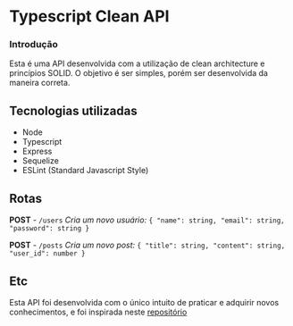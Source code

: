# Typescript Clean API

### Introdução

Esta é uma API desenvolvida com a utilização de clean architecture e princípios SOLID.
O objetivo é ser simples, porém ser desenvolvida da maneira correta.

## Tecnologias utilizadas

- Node
- Typescript
- Express
- Sequelize
- ESLint (Standard Javascript Style)

## Rotas

**POST** - `/users`
*Cria um novo usuário:*
`{
  "name": string,
  "email": string,
  "password": string
}`

**POST** - `/posts`
*Cria um novo post:*
`{
  "title": string,
  "content": string,
  "user_id": number
}`

## Etc

Esta API foi desenvolvida com o único intuito de praticar e adquirir novos conhecimentos, e foi inspirada neste [repositório](https://github.com/rmanguinho/clean-ts-api)
